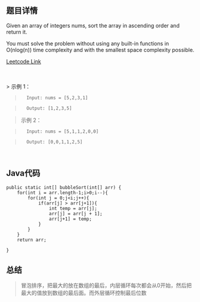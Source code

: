 <!--
 * @Author: Li yli2935@uwo.ca
 * @Date: 2023-06-24 15:13:50
 * @LastEditors: Li yli2935@uwo.ca
 * @LastEditTime: 2023-07-19 14:03:04
 * @FilePath: /practie/practice/src/modules/pages/LinkedList/Markdown/MergeTwoSortedLists.md
 * @Description: 这是默认设置,请设置`customMade`, 打开koroFileHeader查看配置 进行设置: https://github.com/OBKoro1/koro1FileHeader/wiki/%E9%85%8D%E7%BD%AE
-->
## 题目详情
Given an array of integers nums, sort the array in ascending order and return it.

You must solve the problem without using any built-in functions in O(nlog(n)) time complexity and with the smallest space complexity possible.


<a href="https://leetcode.com/problems/sort-an-array/" target="_blank">Leetcode Link</a>

<br/>
<br/>
> 示例 1：

>       Input: nums = [5,2,3,1]

>       Output: [1,2,3,5]
        
> 示例 2：

>       Input: nums = [5,1,1,2,0,0]

>       Output: [0,0,1,1,2,5]




<br/>



## Java代码
```
public static int[] bubbleSort(int[] arr) {
    for(int i = arr.length-1;i>0;i--){
        for(int j = 0;j<i;j++){
            if(arr[j] > arr[j+1]){
                int temp = arr[j];
                arr[j] = arr[j + 1];
                arr[j+1] = temp;
            }
        }
    }
    return arr;

}

```
## 总结
>   冒泡排序，把最大的放在数组的最后，内层循环每次都会从0开始，然后把最大的值放到数组的最后面。而外层循环控制最后位数




